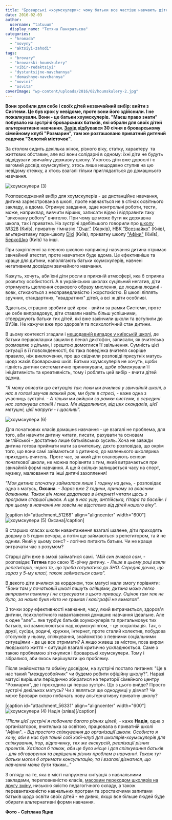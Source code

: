 ```yaml
---
title: "Броварські «хоумскулери»: чому батьки все частіше навчають дітей вдома, а не в школі?"
date: 2016-02-03
author: 
  username: "tatuuum"
  display_name: "Тетяна Панкратьєва"
categories: 
  - "hromada"
  - "novyny"
  - "aktsiyi-zahodi"
tags: 
  - "brovary"
  - "brovarski-houmskulery"
  - "vibir-redaktsiyi"
  - "dystantsijne-navchannya"
  - "domashnye-navchannya"
  - "novini"
  - "osvita"
coverImage: "wp-content/uploads/2016/02/houmskulery-2.jpg"
---
```


**Вони зробили для себе і своїх дітей незвичайний вибір: вийти з Системи. Це був крок у невідоме, проте вони його здійснили. І не пожалкували. Вони - це батьки хоумскулерів. "Маєш право знати" побувало на зустрічі броварських батьків, які обрали для своїх дітей альтернативне навчання. [Захід](https://mpz.brovary.org/anons-perspektyvy-domashnogo-navchannya-obgovoryuvatymut-brovarski-houmskulery-v-tsyu-subotu/) відбувався 30 січня в броварському сімейному клубі "Розмарин", там же розташовано приватний дитячий садочок "Золотий місточок".**

За столом сидить декілька жінок, різного віку, статку, характеру  та життєвих обставин, але всі вони солідарні в одному: їхні діти не будуть відвідувати звичайну державну школу. У когось діти вже дорослі і є вагомий досвід хоумскулінгу, хтось лише нещодавно ступив на цю невідому стежку, а хтось взагалі тільки приглядається до домашнього навчання.

![хоумскулери (3)](https://mpz.brovary.org/wp-content/uploads/2016/01/houmskulery-3.jpg)

Розповсюджений вибір для хоумскулерів - це дистанційне навчання, дитина зареєстрована в школі, проте навчається не в стінах освітнього закладу, а вдома. Отримує завдання, здає контрольні роботи, тести, може, наприклад, вивчити віршик, записати відео і відправити таку "виконану роботу" вчителю. При чому це може бути як державна школа, так і приватна. На зустрічі здебільшого говорили про [школу №328](http://znz-328.at.ua/) (Київ), приватну гімназію ["Очаг"](http://www.ochag.kh.ua/) (Харків), НВК ["Всезнайко"](http://www.vseznaiko.com.ua/index.php/shkola/distantsijna-shkola) (Київ), альтернативну парк-школу [Dixi](http://www.parkschool.com.ua/) (Київ), приватну школу ["Афіни"](http://www.athens.kiev.ua/) (Київ), [БеркоШко](http://berkoshko.blogspot.com/) (Київ) та інші.

При закріпленні за певною школою наприкінці навчання дитина отримає звичайний атестат, проте навчатися буде вдома. Це ефективніше та краще для дитини, наполягають батьки хоумскулерів, навчені негативним досвідом звичайного навчання.

Кажуть, хочуть, аби їхні діти росли в приязній атмосфері, яка б сприяла розвитку особистості. А в українських школах суцільний негатив, діти отримують щеплення совкового образу мислення, де людина людині - вовк, стикаються з несправедливістю і жорстокістю. В школі ліплять зручних, стандартних, "квадратних" дітей, а всі ж діти особливі.

Здається, страшно зробити цей крок - вийти за рамки Системи, проте це себе виправдовує, діти ставали навіть більш успішними, стверджують батьки тих дітей, які вже закінчили школи та вступили до ВУЗів. Не кажучи вже про здоров'я та психологічний стан дитини.

В цьому контексті згадали і [нещодавній випадок у київській школі](http://ukr.lb.ua/news/2016/01/26/326400_kiivskiy_shkoli_vchitelka.html), де батьки першоклашки зашили в пенал диктофон, записали, як вчителька розмовляє з дітьми, і зрештою домоглися її звільнення. Сумність цієї ситуації в її повсякденності, бо така поведінка вчителя скоріше правило, ніж виключення, про що свідчили розповіді присутніх матусь щодо жахів броварських шкіл. Батьки хоумскулерів не хочуть, щоби гідність дитини систематично принижували, щоби обмежували її ініціативність та креативність, тому і роблять цей вибір - вчити дітей вдома.

_"Я можу описати цю ситуацію так: поки ми вчилися у звичайній школі, в нас в голові звучав важкий рок,_ _ми були в стресі,_ - каже одна з учасниць зустрічі. - _А тільки ми вийшли за рамки системи, в середині нас запанував спокій і тиша. Ми віддалилися, від цих скандалів, цієї метушні, цієї напруги - і щасливі"._

![хоумскулери (6)](https://mpz.brovary.org/wp-content/uploads/2016/01/houmskulery-6.jpg)

Для початкових класів домашнє навчання - це взагалі не проблема, для того, аби навчити дитину читати, писати, рахувати та основам англійської - достатньо лише батьківських зусиль. Хоча не завжди дитина готова приймати мати за вчительку, дехто розповідав, що окрім того, що вони самі займаються з дитиною, до маленького школярика приходить вчитель. Проте час, за який діти опановують основи початкової школи, не можна порівняти з тим, який витрачається при звичайній формі навчання. А ще й скільки залишається часу на спорт, музику, малювання та інші дитячі захоплення!

_"Моя дитина спочатку займалася лише 1 годину на день,_ - розповідає одна з матусь, **Оксана**. - _Зараз вже 2 години, причому за власним бажанням. Також він може додатково в інтернеті читати щось з програми старшої школи. А ще в нас ушу, англійська, гітара та басейн. І при цьому в навчанні ми зовсім не відстаємо від дітей нашого віку"._

\[caption id="attachment\_51268" align="aligncenter" width="600"\]![хоумскулери (5)](https://mpz.brovary.org/wp-content/uploads/2016/01/houmskulery-5.jpg) Оксана\[/caption\]

В старших класах школи навантаження взагалі шалене, діти приходять додому в 5 годин вечора, а потім ще займаються з репетитором, та й не одним. Який у цьому сенс? - логічно питають батьки. Чи не краще витрачати час з розумом?

Старші діти вже в змозі займатися самі. _"Мій син вчився сам,_ - розповідає **Тетяна** про свою 15-річну дитину. - _Лише в цьому році взяли репетиторів, через те, що треба готуватися до ЗНО. Середня дочка, що зараз у 5-му класі, також займається сама"._

В декого діти вчилися за кордоном, тож матусі мали змогу порівняти: _"Вони там у початковій школі пишуть олівцями, дитина може легко виправити помилку і не стресувати з цього приводу. Оцінок там теж не було, за нахил букв ніхто не гримав і каліграфії не вимагав"._

З точки зору ефективності навчання, часу, який витрачається, здоров'я дитини, психологічного навантаження домашнє навчання ідеальне. Але є одне "але"... яке турбує батьків хоумскулерів та пригальмовує тих батьків, які замислюються над хоумскулінгом, - це соціалізація. Так, є друзі, сусіди, родичі, кружки, інтернет, проте сталий колектив, побудова стосунків у ньому, спілкування, знайомство з певними соціальними ситуаціями - де це все отримати? А якщо живеш за містом, поза виром людського життя - ситуація взагалі критично ускладнюється. Саме з такою проблемою зіткнулися і броварські хоумскулери. Тому і зібралися, аби якось вирішувати цю проблему.

Після знайомства та обміну досвідом, на зустрічі постало питання: "Це в нас такий "междусобойчик" чи будемо робити офіційну школу?". Наразі матусі вирішили періодично збиратися на території сімейного центру "Розмарин", де і проходила ця перша зустріч. Що з цього вийде? Просто зустрічі декількох матусь? Чи з'являться ще однодумці у дівчат? Чи може Бровари скоро побачать нову альтернативну приватну школу?

\[caption id="attachment\_56331" align="aligncenter" width="600"\]![хоумскулери (4)](https://mpz.brovary.org/wp-content/uploads/2016/02/houmskulery-4.jpg) Надія (зліва)\[/caption\]

_"Після цієї зустрічі я побачила багато різних цілей,_ - каже **Надія**, одна з організаторок, вчителька за освітою, працювала в приватній школі "Афіни". - _Від простого спілкування до організації школи. Особисто я хочу, аби в нас був такий собі хобі-клуб для школярів-хоумскулерів для спілкування, ігор, відпочинку, тих же екскурсій, реалізації різних проектів. Хотілося б також, аби це було місце і для спілкування батьків - для обговорення та вирішення різних проблем в навчанні. Також тут батьки могли б отримати консультацію, та і взагалі дізнатися, що навчання може бути таким..."_

З огляду на те, яка в місті напружена ситуація з навчальними закладами, переповненістю класів, [масовим переходом школярів на другу зміну](https://mpz.brovary.org/kilkist-brovarskyh-shkolyariv-yaki-vchatsya-u-drugu-zminu-zrosla-na-40/), низькою якістю педагогічного складу, а також перевантаженістю навчальних програм та зростаючими запитами батьків щодо освіти своїх дітей - не дивно, якщо все більше людей буде обирати альтернативні форми навчання.

**Фото - Світлана Яцив**
